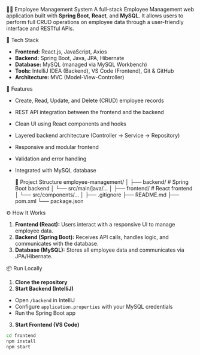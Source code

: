  👩‍💻 Employee Management System
A full-stack Employee Management web application built with **Spring Boot**, **React**, and **MySQL**. It allows users to perform full CRUD operations on employee data through a user-friendly interface and RESTful APIs.

🚀 Tech Stack

- **Frontend:** React.js, JavaScript, Axios  
- **Backend:** Spring Boot, Java, JPA, Hibernate  
- **Database:** MySQL (managed via MySQL Workbench)  
- **Tools:** IntelliJ IDEA (Backend), VS Code (Frontend), Git & GitHub  
- **Architecture:** MVC (Model-View-Controller)

🎯 Features
- Create, Read, Update, and Delete (CRUD) employee records
- REST API integration between the frontend and the backend
- Clean UI using React components and hooks
- Layered backend architecture (Controller → Service → Repository)
- Responsive and modular frontend
- Validation and error handling
- Integrated with MySQL database

  📁 Project Structure
employee-management/
│
├── backend/ # Spring Boot backend
│ └── src/main/java/...
│
├── frontend/ # React frontend
│ └── src/components/...
│
├── .gitignore
├── README.md
├── pom.xml
└── package.json


⚙️ How It Works

1. **Frontend (React):** Users interact with a responsive UI to manage employee data.
2. **Backend (Spring Boot):** Receives API calls, handles logic, and communicates with the database.
3. **Database (MySQL):** Stores all employee data and communicates via JPA/Hibernate.

📦 Run Locally

1. **Clone the repository**
2. **Start Backend (IntelliJ)**
- Open `/backend` in IntelliJ
- Configure `application.properties` with your MySQL credentials
- Run the Spring Boot app
3. **Start Frontend (VS Code)**
```bash
cd frontend
npm install
npm start

